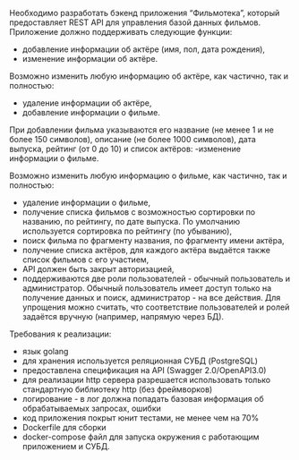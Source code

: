 Необходимо разработать бэкенд приложения “Фильмотека”, который предоставляет REST API для управления базой данных фильмов.
Приложение должно поддерживать следующие функции:
- добавление информации об актёре (имя, пол, дата рождения),
- изменение информации об актёре.

Возможно изменить любую информацию об актёре, как частично, так и полностью:
- удаление информации об актёре,
- добавление информации о фильме.

При добавлении фильма указываются его название (не менее 1 и не более 150 символов), описание (не более 1000 символов), дата выпуска, рейтинг (от 0 до 10) и список актёров:
-изменение информации о фильме.

Возможно изменить любую информацию о фильме, как частично, так и полностью:
- удаление информации о фильме,
- получение списка фильмов с возможностью сортировки по названию, по рейтингу, по дате выпуска. По умолчанию используется сортировка по рейтингу (по убыванию),
- поиск фильма по фрагменту названия, по фрагменту имени актёра,
- получение списка актёров, для каждого актёра выдаётся также список фильмов с его участием,
- API должен быть закрыт авторизацией,
- поддерживаются две роли пользователей - обычный пользователь и администратор. Обычный пользователь имеет доступ только на получение данных и поиск, администратор - на все действия. Для упрощения можно считать, что соответствие пользователей и ролей задаётся вручную (например, напрямую через БД).

Требования к реализации:
- язык golang
- для хранения используется реляционная СУБД (PostgreSQL)
- предоставлена спецификация на API (Swagger 2.0/OpenAPI3.0)
- для реализации http сервера разрешается использовать только стандартную библиотеку http (без фреймворков)
- логирование - в лог должна попадать базовая информация об обрабатываемых запросах, ошибки
- код приложения покрыт юнит тестами, не менее чем на 70%
- Dockerfile для сборки
- docker-compose файл для запуска окружения с работающим приложением и СУБД.